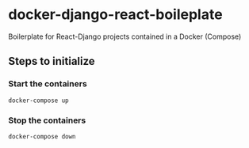 # docker-django-react-boileplate
Boilerplate for React-Django projects contained in a Docker (Compose)



## Steps to initialize 




### Start the containers
```docker-compose up```

### Stop the containers
```docker-compose down```